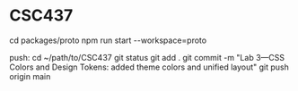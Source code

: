 # CSC437
cd packages/proto
npm run start --workspace=proto

push:
cd ~/path/to/CSC437 
git status
git add .
git commit -m "Lab 3—CSS Colors and Design Tokens: added theme colors and unified layout"
git push origin main
